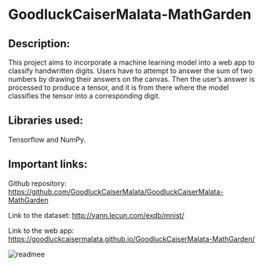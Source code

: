 # GoodluckCaiserMalata-MathGarden 


## Description: 
This project aims to incorporate a machine learning model into a web app to classify handwritten digits. Users have to attempt to answer the sum of two numbers by drawing their answers on the canvas. Then the user’s answer is processed to produce a tensor, and it is from there where the model classifies the tensor into a corresponding digit.  


## Libraries used: 

Tensorflow and NumPy. 

## Important links:

Github repository:
https://github.com/GoodluckCaiserMalata/GoodluckCaiserMalata-MathGarden

Link to the dataset:
http://yann.lecun.com/exdb/mnist/

Link to the web app: 
https://goodluckcaisermalata.github.io/GoodluckCaiserMalata-MathGarden/

![readmee](https://user-images.githubusercontent.com/55315360/125579345-35a452e7-2ad5-4aa7-b32e-74b9ba40b933.png)




